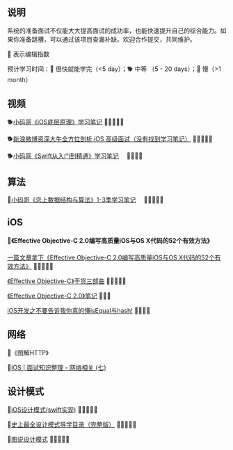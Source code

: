 ## 说明
系统的准备面试不仅能大大提高面试的成功率，也能快速提升自己的综合能力。如果你准备跳槽，可以通过该项目查漏补缺。欢迎合作提交，共同维护。

🌟 表示编辑指数

预计学习时间：🐎 很快就能学完（<5 day）；🐕 中等 （5 - 20 days）；🐢 慢（>1 month）


## 视频
🐕[小码哥《iOS底层原理》学习笔记](https://juejin.im/user/5a329c1351882529707931f0/posts) 🌟🌟🌟🌟🌟

🐕[新浪微博资深大牛全方位剖析 iOS 高级面试（没有找到学习笔记）](https://coding.imooc.com/class/202.html) 🌟🌟🌟🌟🌟

🐕[小码哥《Swift从入门到精通》学习笔记](https://www.cnblogs.com/tzsh1007/category/1511704.html)&emsp; 🌟🌟🌟🌟

## 算法
🐢[小码哥《恋上数据结构与算法》1-3季学习笔记](https://github.com/rogertan30/Love-Leetcode)&emsp; 🌟🌟🌟🌟🌟

## iOS
#### 🐎《Effective Objective-C 2.0编写高质量iOS与OS X代码的52个有效方法》
[一篇文章拿下《Effective Objective-C 2.0编写高质量iOS与OS X代码的52个有效方法》](https://www.jianshu.com/p/862b064e82e0) 🌟🌟🌟🌟🌟

[《Effective Objective-C》干货三部曲](https://juejin.im/post/5a4f34226fb9a01cb0492016) 🌟🌟🌟🌟🌟

[《Effective Objective-C 2.0》笔记](https://www.jianshu.com/p/cb1f9d4b48bf) 🌟🌟🌟

[iOS开发之不要告诉我你真的懂isEqual与hash!](https://www.jianshu.com/p/915356e280fc) 🌟🌟🌟🌟

## 网络
🐎《图解HTTP》

🐎[iOS | 面试知识整理 - 网络相关 (七)](https://juejin.im/post/5d89f6d8f265da03f3339499#heading-32)

## 设计模式
🐎[iOS设计模式(swift实现)](https://github.com/oneAlon/DesignPatterns) 🌟🌟🌟🌟🌟

🐎[史上最全设计模式导学目录（完整版）](https://blog.csdn.net/lovelion/article/details/17517213) 🌟🌟🌟🌟🌟

🐎[图说设计模式](https://design-patterns.readthedocs.io/zh_CN/latest/index.html) 🌟🌟🌟🌟🌟
